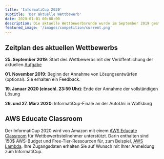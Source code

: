 ```yaml
---
title: 'InformatiCup 2020'
subtitle: 'Der aktuelle Wettbewerb'
date: 2020-01-01 00:00:00
description: Die aktuelle Wettbewerbsrunde wurde im September 2019 gestartet.<p>Aktuell begutachtet die Jury die eingereichten Lösungen.</p>
featured_image: '/images/competition/current.png'
---
```


## Zeitplan des aktuellen Wettbewerbs ##

**25\. September 2019**: Start des Wettbewerbs mit der Veröffentlichung der aktuellen [Aufgabe](/challenges/pandemie)

**01\. November 2019**: Beginn der Annahme von Lösungsentwürfen (optional). Sie erhalten ein Feedback.

**19\. Januar 2020 (einschl. 23:59 Uhr)**: Ende der Annahme der vollständigen Lösung

**26\. und 27. März 2020**: InformatiCup-Finale an der AutoUni in Wolfsburg

## AWS Educate Classroom ##

Der InformatiCup 2020 wird von Amazon mit einem [AWS Educate Classroom](https://aws.amazon.com/blogs/publicsector/introducing-aws-educate-classrooms/) für Wettbewerbsteilnehmer unterstützt. Darin enthalten sind 150$ AWS-Budget und Free-Tier-Ressourcen für, zum Beispiel, [AWS Lambda](https://aws.amazon.com/lambda/features/). Ihre Zugangsdaten erhalten Sie auf Wunsch mit Ihrer Anmeldung zum InformatiCup.
